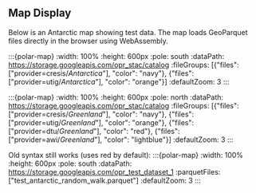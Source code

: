 ## Map Display

Below is an Antarctic map showing test data. The map loads GeoParquet files directly in the browser using WebAssembly. 

:::{polar-map}
:width: 100%
:height: 600px
:pole: south
:dataPath: https://storage.googleapis.com/opr_stac/catalog
:fileGroups: [{"files": ["provider=cresis/*Antarctica*"], "color": "navy"}, {"files": ["provider=utig/*Antarctica*"], "color": "orange"}]
:defaultZoom: 3
:::

:::{polar-map}
:width: 100%
:height: 600px
:pole: north
:dataPath: https://storage.googleapis.com/opr_stac/catalog
:fileGroups: [{"files": ["provider=cresis/*Greenland*"], "color": "navy"}, {"files": ["provider=utig/*Greenland*"], "color": "orange"}, {"files": ["provider=dtu/*Greenland*"], "color": "red"}, {"files": ["provider=awi/*Greenland*"], "color": "lightblue"}]
:defaultZoom: 3
:::

Old syntax still works (uses red by default):
:::{polar-map}
:width: 100%
:height: 600px
:pole: south
:dataPath: https://storage.googleapis.com/opr_test_dataset_1
:parquetFiles: ["test_antarctic_random_walk.parquet"]
:defaultZoom: 3
:::
